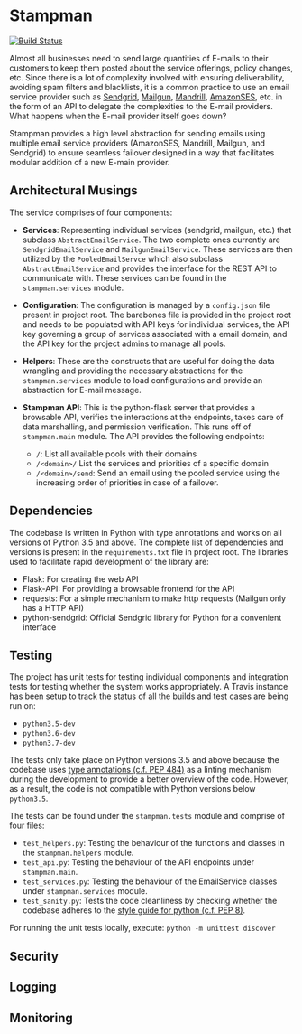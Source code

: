 Stampman
========
[![Build Status](https://travis-ci.org/thunderboltsid/stampman.svg?branch=master)](https://travis-ci.org/thunderboltsid/stampman)

Almost all businesses need to send large quantities of E-mails to their customers to keep them posted about the service offerings, policy changes, etc. Since there is a lot of complexity involved with ensuring deliverability, avoiding spam filters and blacklists, it is a common practice to use an email service provider such as [Sendgrid](), [Mailgun](), [Mandrill](), [AmazonSES](), etc. in the form of an API to delegate the complexities to the E-mail providers. What happens when the E-mail provider itself goes down?

Stampman provides a high level abstraction for sending emails using multiple email service providers (AmazonSES, Mandrill, Mailgun, and Sendgrid) to ensure seamless failover designed in a way that facilitates modular addition of a new E-main provider.

Architectural Musings
---------------------
The service comprises of four components:

  - **Services**: Representing individual services (sendgrid, mailgun, etc.) that subclass `AbstractEmailService`. The two complete ones currently are `SendgridEmailService` and `MailgunEmailService`. These services are then utilized by the `PooledEmailServce` which also subclass `AbstractEmailService` and provides the interface for the REST API to communicate with. These services can be found in the `stampman.services` module.
  - **Configuration**: The configuration is managed by a `config.json` file present in project root. The barebones file is provided in the project root and needs to be populated with API keys for individual services, the API key governing a group of services associated with a email domain, and the API key for the project admins to manage all pools. 
  - **Helpers**: These are the constructs that are useful for doing the data wrangling and providing the necessary abstractions for the `stampman.services` module to load configurations and provide an abstraction for E-mail message.
  - **Stampman API**: This is the python-flask server that provides a browsable API, verifies the interactions at the endpoints, takes care of data marshalling, and permission verification. This runs off of `stampman.main` module. The API provides the following endpoints:
  
    * `/`: List all available pools with their domains
    * `/<domain>/` List the services and priorities of a specific domain
    * `/<domain>/send`: Send an email using the pooled service using the increasing order of priorities in case of a failover.
    
Dependencies
------------
The codebase is written in Python with type annotations and works on all versions of Python 3.5 and above. The complete list of dependencies and versions is present in the `requirements.txt` file in project root. The libraries used to facilitate rapid development of the library are:

  - Flask: For creating the web API
  - Flask-API: For providing a browsable frontend for the API
  - requests: For a simple mechanism to make http requests (Mailgun only has a HTTP API)
  - python-sendgrid: Official Sendgrid library for Python for a convenient interface

Testing
-------
The project has unit tests for testing individual components and integration tests for testing whether the system works appropriately. A Travis instance has been setup to track the status of all the builds and test cases are being run on:

  - `python3.5-dev`
  - `python3.6-dev`
  - `python3.7-dev`
  
The tests only take place on Python versions 3.5 and above because the codebase uses [type annotations (c.f. PEP 484)](https://www.python.org/dev/peps/pep-0484/) as a linting mechanism during the development to provide a better overview of the code. However, as a result, the code is not compatible with Python versions below `python3.5`.

The tests can be found under the `stampman.tests` module and comprise of four files:
   
  - `test_helpers.py`: Testing the behaviour of the functions and classes in the `stampman.helpers` module.
  - `test_api.py`: Testing the behaviour of the API endpoints under `stampman.main`.
  - `test_services.py`: Testing the behaviour of the EmailService classes under `stampman.services` module.
  - `test_sanity.py`: Tests the code cleanliness by checking whether the codebase adheres to the [style guide for python (c.f. PEP 8)](https://www.python.org/dev/peps/pep-0008/).

For running the unit tests locally, execute:
`python -m unittest discover`

Security
--------

Logging
-------

Monitoring
----------




